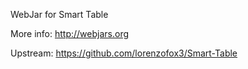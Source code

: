 WebJar for Smart Table

More info: http://webjars.org

Upstream: https://github.com/lorenzofox3/Smart-Table
